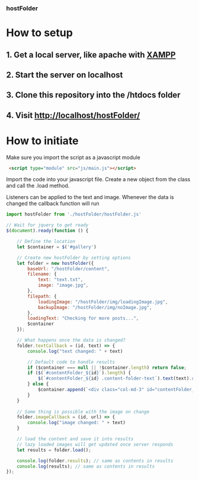 ### hostFolder

# How to setup

## 1. Get a local server, like apache with [XAMPP](https://www.apachefriends.org/index.html)
## 2. Start the server on localhost
## 3. Clone this repository into the /htdocs folder
## 4. Visit [http://localhost/hostFolder/](http://localhost/hostFolder/)




# How to initiate

Make sure you import the script as a javascript module

```html
 <script type="module" src="js/main.js"></script>
```

Import the code into your javascript file.
Create a new object from the class and call the .load method.

Listeners can be applied to the text and image.
Whenever the data is changed the callback function will run

```javascript
import hostFolder from './hostFolder/hostFolder.js'

// Wait for jquery to get ready
$(document).ready(function () {

    // Define the location
    let $container = $('#gallery')

    // Create new hostFolder by setting options
    let folder = new hostFolder({
        baseUrl: "/hostFolder/content",
        filename: {
            text: "text.txt",
            image: "image.jpg",
        },
        filepath: {
            loadingImage: "/hostFolder/img/loadingImage.jpg",
            backupImage: "/hostFolder/img/noImage.jpg",
        },
        loadingText: "Checking for more posts...",
        $container
    });

    // What happens once the data is changed?
    folder.textCallback = (id, text) => {
        console.log("text changed: " + text)

        // Default code to handle results
        if ($container === null || !$container.length) return false;
        if ($(`#contentFolder_${id}`).length) {
            $(`#contentFolder_${id} .content-folder-text`).text(text).removeClass('d-none')
        } else {
            $container.append(`<div class="col-md-3" id="contentFolder_${id}"><p class="content-folder-text">${text}</p><img class="content-folder-image d-none img-fluid"></div>`)
        }
    }
    
    // Same thing is possible with the image on change
    folder.imageCallback = (id, url) => {
        console.log("image changed: " + text)
    }

    // load the content and save it into results
    // lazy loaded images will get updated once server responds
    let results = folder.load();

    console.log(folder.results); // same as contents in results
    console.log(results); // same as contents in results
});
```